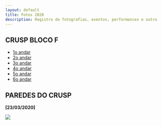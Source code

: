 ```yaml
---
layout: default
title: Fotos 2020
description: Registro de fotografias, eventos, performances e outro
---
```


<!--
Em href="" colocar dentro das aspas o link
do arquivo seja no drive ou no próprio github
LEMBRE-SE SEMPRE DE TORNÁ-LO PÚBLICO
-->

## CRUSP BLOCO F

* <a href=".\imagens\blocoF\andar1">1o andar</a>
* <a href=".\imagens\blocoF\andar2">2o andar</a>
* <a href=".\imagens\blocoF\andar3">3o andar</a>
* <a href=".\imagens\blocoF\andar4">4o andar</a>
* <a href=".\imagens\blocoF\andar5">5o andar</a>
* <a href=".\imagens\blocoF\andar6">6o andar</a>

## PAREDES DO CRUSP
<b>[23/03/2020]</b>
<p></p>
<div class="row">
	<div class="col">
		<div class="row">
			<a href="./imagens/paredes/1.jpg" data-toggle="lightbox" data-gallery="example-gallery" class="column"><img src="./imagens/paredes/1.jpg" class="img-fluid"></a>
		</div>
	</div>
</div>
